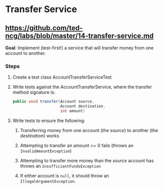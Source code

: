 # Transfer Service

## https://github.com/ted-ncg/labs/blob/master/14-transfer-service.md

**Goal**: Implement (test-first!) a service that will transfer money from one account to another.

### Steps

1. Create a test class AccountTransferServiceTest

1. Write tests against the AccountTransferService, where the transfer method signature is:

    ```java
    public void transfer(Account source,
                         Account destination,
                         int amount)    
    ```

1. Write tests to ensure the following:

   1. Transferring money from one account (the *source*) to another (the *destination*) works
   
   1. Attempting to transfer an amount <= 0 fails (throws an `InvalidAmountException`)
   
   1. Attempting to transfer more money than the *source* account has throws an `InsufficientFundsException`
   
   1. If either account is `null`, it should throw an `IllegalArgumentException`.
